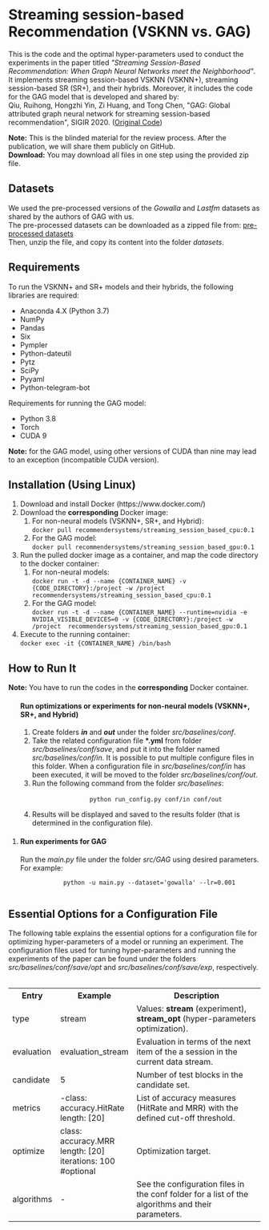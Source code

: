 <h1>Streaming session-based Recommendation (VSKNN vs. GAG)</h1>

This is the code and the optimal hyper-parameters used to conduct the experiments in the paper
titled <i>"Streaming Session-Based Recommendation: When Graph Neural Networks meet the Neighborhood"</i>.
It implements streaming session-based VSKNN (VSKNN+), streaming session-based SR (SR+), and their hybrids. Moreover, it
includes the code for the GAG model that is developed and shared by:
<br>
Qiu, Ruihong, Hongzhi Yin, Zi Huang, and Tong Chen,
"GAG: Global attributed graph neural network for streaming session-based recommendation", SIGIR 2020.
(<a href="https://github.com/RuihongQiu/GAG">Original Code</a>)

<b>Note:</b> This is the blinded material for the review process. After the publication, we will share them publicly on GitHub. <br>
<b>Download:</b> You may download all files in one step using the provided zip file.

<h2>Datasets</h2>
<div>
We used the pre-processed versions of the <i>Gowalla</i> and <i>Lastfm</i> datasets as shared by the authors of GAG with us. 
    <br>The pre-processed datasets can be downloaded as a zipped file from: 
    <a href="https://drive.google.com/file/d/1dBRsh-isQHKPn8GV5jzQnjEevwxmxx8p/view?usp=sharing">pre-processed datasets</a>
    <br> Then, unzip the file, and copy its content into the folder <i>datasets</i>.
</div>

<h2>Requirements</h2>

To run the VSKNN+ and SR+ models and their hybrids, the following libraries are required:

<ul>
    <li>Anaconda 4.X (Python 3.7)</li>
    <li>NumPy</li>
    <li>Pandas</li>
    <li>Six</li>
    <li>Pympler</li>
    <li>Python-dateutil</li>
    <li>Pytz</li>
    <li>SciPy</li>
    <li>Pyyaml</li>
    <li>Python-telegram-bot</li>
</ul>

Requirements for running the GAG model:

<ul>
    <li>Python 3.8</li>
    <li>Torch</li>
    <li>CUDA 9</li>
</ul>
<b>Note:</b> for the GAG model, using other versions of CUDA than nine may lead to an exception (incompatible CUDA version).
 
<h2>Installation (Using Linux)</h2>

<ol>
<li> Download and install Docker (https://www.docker.com/) </li>
<li> Download the <b>corresponding</b> Docker image: 
<ol>
    <li>For non-neural models (VSKNN+, SR+, and Hybrid):<br>
    <code>docker pull recommendersystems/streaming_session_based_cpu:0.1</code></li>
    <li>For the GAG model:<br>
    <code>docker pull recommendersystems/streaming_session_based_gpu:0.1</code></li>
</ol></li>
<li> Run the pulled docker image as a container, and map the code directory to the docker container:
<br> 
<ol>
    <li>For non-neural models:<br>
    <code>docker run -t -d --name {CONTAINER_NAME} -v {CODE_DIRECTORY}:/project -w /project  recommendersystems/streaming_session_based_cpu:0.1</code></li>
    <li>For the GAG model:<br>
    <code>docker run -t -d --name {CONTAINER_NAME} --runtime=nvidia -e NVIDIA_VISIBLE_DEVICES=0 -v {CODE_DIRECTORY}:/project -w /project  recommendersystems/streaming_session_based_gpu:0.1</code></li>
</ol> 
</li>
<li> Execute to the running container:<br>
<code>docker exec -it {CONTAINER_NAME} /bin/bash</code></li>
</ol>

<h2>How to Run It</h2>
<b>Note:</b> You have to run the codes in the <b>corresponding</b> Docker container.
<ol>
    <h4>Run optimizations or experiments for non-neural models (VSKNN+, SR+, and Hybrid)</h4>
    <ol>
        <li>
        Create folders <b><i>in</i></b> and <b><i>out</i></b> under the folder <i>src/baselines/conf</i>.
        </li>
        <li>
            Take the related configuration file <b>*.yml</b> from folder <i>src/baselines/conf/save</i>, and
            put it into the folder named <i>src/baselines/conf/in</i>. It is possible to put multiple configure files
            in this folder. When a configuration file in <i>src/baselines/conf/in</i> has been executed,
            it will be moved to the folder <i>src/baselines/conf/out</i>.
        </li>
        <li>
            Run the following command from the folder <i>src/baselines</i>: 
            <br>
            <code>
                python run_config.py conf/in conf/out
            </code>
        </li>    
        <li>
            Results will be displayed and saved to the results folder (that is determined in the configuration file).
        </li>
    </ol>
    </li>
    <li><h4>Run experiments for GAG</h4>
    Run the <i>main.py</i> file under the folder <i>src/GAG</i> using desired parameters. For example:
        <br>
        <code>
            python -u main.py --dataset='gowalla' --lr=0.001
        </code>
    </li>
</ol>


<h2>Essential Options for a Configuration File</h2>
The following table explains the essential options for a configuration file for optimizing hyper-parameters of a model or running an experiment.
The configuration files used for tuning hyper-parameters and running the experiments of the paper can be found under the folders <i>src/baselines/conf/save/opt</i> and <i>src/baselines/conf/save/exp</i>, respectively.
<br><br>
<div>
<div>
    <table class="table table-hover table-bordered">
        <tr>
            <th width="12%" scope="col"> Entry</th>
            <th width="16%" class="conf" scope="col">Example</th>
            <th width="72%" class="conf" scope="col">Description</th>
        </tr>
        <tr>
            <td>type</td>
            <td>stream</td>
            <td>Values: <b>stream</b> (experiment), <b>stream_opt</b> (hyper-parameters optimization).
            </td>
        </tr>
        <tr>
            <td>evaluation</td>
            <td>evaluation_stream</td>
            <td>Evaluation in terms of the next item of the a session in the current data stream.
            </td>
        </tr>
        <tr>
            <td scope="row">candidate</td>
            <td>5</td>
            <td>Number of test blocks in the candidate set.
            </td>
        </tr>
        <tr>
            <td scope="row">metrics</td>
            <td>-class: accuracy.HitRate<br>
                length: [20]
            </td>
            <td>List of accuracy measures (HitRate and MRR) with the defined cut-off threshold.
            </td>
        </tr>
        <tr>
            <td scope="row">optimize</td>
            <td> class: accuracy.MRR <br>
                length: [20]<br>
                iterations: 100 #optional
            </td>
            <td>Optimization target.
            </td>
        </tr>
        <tr>
            <td scope="row">algorithms</td>
            <td>-</td>
            <td>See the configuration files in the conf folder for a list of the
                algorithms and their parameters.<br>
            </td>
        </tr>
    </table>
</div>
</div>

